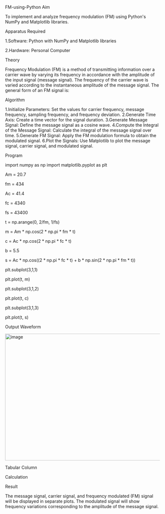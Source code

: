 FM-using-Python
Aim

To implement and analyze frequency modulation (FM) using Python's NumPy and Matplotlib libraries.

Apparatus Required

1.Software: Python with NumPy and Matplotlib libraries

2.Hardware: Personal Computer

Theory

Frequency Modulation (FM) is a method of transmitting information over a carrier wave by varying its frequency in accordance with the amplitude of the input signal (message signal). The frequency of the carrier wave is varied according to the instantaneous amplitude of the message signal. The general form of an FM signal is:

Algorithm

1.Initialize Parameters: Set the values for carrier frequency, message frequency, sampling frequency, and frequency deviation.
2.Generate Time Axis: Create a time vector for the signal duration.
3.Generate Message Signal: Define the message signal as a cosine wave.
4.Compute the Integral of the Message Signal: Calculate the integral of the message signal over time.
5.Generate FM Signal: Apply the FM modulation formula to obtain the modulated signal.
6.Plot the Signals: Use Matplotlib to plot the message signal, carrier signal, and modulated signal.


Program

import numpy as np
import matplotlib.pyplot as plt

Am = 20.7

fm = 434

Ac = 41.4

fc = 4340

fs = 43400

t = np.arange(0, 2/fm, 1/fs)

m = Am * np.cos(2 * np.pi * fm * t)

c = Ac * np.cos(2 * np.pi * fc * t)

b = 5.5

s = Ac * np.cos((2 * np.pi * fc * t) + b * np.sin(2 * np.pi * fm * t))

plt.subplot(3,1,1)

plt.plot(t, m)

plt.subplot(3,1,2)

plt.plot(t, c)

plt.subplot(3,1,3)

plt.plot(t, s)

Output Waveform

<img width="554" height="413" alt="image" src="https://github.com/user-attachments/assets/1c510dfa-fe17-456d-af6f-0c7153418533" />


Tabular Column

Calculation

Result

The message signal, carrier signal, and frequency modulated (FM) signal will be displayed in separate plots. The modulated signal will show frequency variations corresponding to the amplitude of the message signal.

